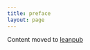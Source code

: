 ```yaml
---
title: preface
layout: page
---
```


Content moved to [leanpub](https://leanpub.com/darkroomretreat/read#preface)
